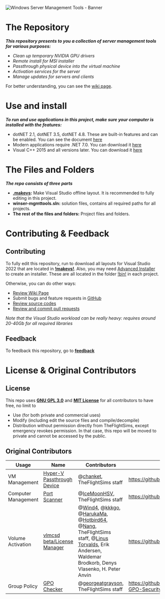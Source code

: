 ![Windows Server Management Tools - Banner](https://github.com/TheFlightSims/windowsserver-mgmttools/blob/master/banner.png?raw=true)

# The Repository

***This repository presents to you a collection of server management tools for various purposes:***

- *Clean up temporary NVIDIA GPU drivers*
- *Remote install for MSI installer*
- *Passthrough physical device into the virtual machine*
- *Activation services for the server*
- *Manage updates for servers and clients*

For better understanding, you can see the [wiki page](https://github.com/TheFlightSims/windowsserver-mgmttools/wiki).

# Use and install

***To run and use applications in this project, make sure your computer is installed with the features:***

 - dotNET 2.1, dotNET 3.5, dotNET 4.8. These are built-in features and can be enabled. You can see the document [here](https://learn.microsoft.com/en-us/dotnet/framework/install/dotnet-35-windows)
 - Modern applications require .NET 7.0. You can download it [here](https://dotnet.microsoft.com/en-us/download)
 - Visual C++ 2015 and all versions later. You can download it [here](https://learn.microsoft.com/en-US/cpp/windows/latest-supported-vc-redist?view=msvc-170)

# The Files and Folders

***The repo consists of three parts***

 - **[.makevs](https://github.com/TheFlightSims/windowsserver-mgmttools/tree/master/.makevs):** Make Visual Studio offline layout. It is recommended to fully editing in this project.
 - **winser-mgmttools.sln:** solution files, contains all required paths for all projects.
 - **The rest of the files and folders:** Project files and folders.

# Contributing & Feedback

## Contributing

To fully edit this repository, run to download all layouts for Visual Studio 2022 that are located in **[!makevs!](https://github.com/TheFlightSims/windowsserver-mgmttools/tree/master/!makevs!)**.
Also, you may need [Advanced Installer](https://www.advancedinstaller.com/) to create an installer. These are all located in the folder [!bin!](https://github.com/TheFlightSims/windowsserver-mgmttools/tree/master/!bin!) in each project.

Otherwise, you can do other ways:

 - [Review Wiki Page](https://github.com/TheFlightSims/windowsserver-mgmttools/wiki)
 - Submit bugs and feature requests in [GitHub](https://github.com/TheFlightSims/windowsserver-mgmttools/issues)
 - [Review source codes](https://github.com/TheFlightSims/windowsserver-mgmttools)
 - [Review and commit pull requests](https://github.com/TheFlightSims/windowsserver-mgmttools/pulls)

*Note that the Visual Studio workload can be really heavy: requires around 20-40Gb for all required libraries*

## Feedback

To feedback this repository, go to [**feedback**](https://github.com/TheFlightSims/windowsserver-mgmttools/issues)

# License & Original Contributors

## License 

This repo uses [**GNU GPL 3.0**](https://www.gnu.org/licenses/gpl-3.0.en.html) and [**MIT License**](https://opensource.org/licenses/MIT) for all contributors to have free, no limit to 

- Use (for both private and commercial uses)
- Modify (including edit the source files and compile/decompile) 
- Distribution without permission directly from TheFlightSims, except emergency revokes permission. In that case, this repo will be moved to private and cannot be accessed by the public.

## Original Contributors

|Usage|Name|Contributors|Original path|
|--|--|--|--|
|VM Management|[Hyper-V Passthrough Device](https://github.com/TheFlightSims/windowsserver-mgmttools/tree/master/hyperv-passthrough)|@[chanket](https://github.com/chanket), TheFlightSims staff|https://github.com/chanket/DDA|
|Computer Management|[Port Scanner](https://github.com/TheFlightSims/windowsserver-mgmttools/tree/master/port-scanner)|@[IceMoonHSV](https://github.com/IceMoonHSV), TheFlightSims staff|https://github.com/IceMoonHSV/PortScanner|
|Volume Activation|[vlmcsd beta/License Manager](https://github.com/TheFlightSims/windowsserver-mgmttools/tree/master/vlmcsd-beta)|@[Wind4](https://github.com/Wind4/vlmcsd), @[kkkgo](https://github.com/kkkgo), @[HarukaMa](https://github.com/HarukaMa), @[Hotbird64](https://forums.mydigitallife.net/members/hotbird64.333466/), @[Nang](https://jike.info/user/nang), TheFlightSims staff, @[Linus Torvalds](https://github.com/torvalds), Erik Andersen, Waldemar Brodkorb, Denys Vlasenko, H. Peter Anvin|https://github.com/kkkgo/vlmcsd|
|Group Policy|[GPO Checker](https://github.com/TheFlightSims/windowsserver-mgmttools/tree/master/gpo-checker)|@[georgeatgrayson](https://github.com/georgeatgrayson), TheFlightSims staff|https://github.com/georgeatgrayson/Windows-GPO-Security-Checker|
